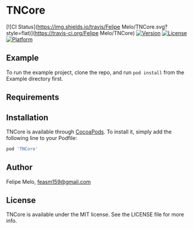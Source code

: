 # TNCore

[![CI Status](https://img.shields.io/travis/Felipe Melo/TNCore.svg?style=flat)](https://travis-ci.org/Felipe Melo/TNCore)
[![Version](https://img.shields.io/cocoapods/v/TNCore.svg?style=flat)](https://cocoapods.org/pods/TNCore)
[![License](https://img.shields.io/cocoapods/l/TNCore.svg?style=flat)](https://cocoapods.org/pods/TNCore)
[![Platform](https://img.shields.io/cocoapods/p/TNCore.svg?style=flat)](https://cocoapods.org/pods/TNCore)

## Example

To run the example project, clone the repo, and run `pod install` from the Example directory first.

## Requirements

## Installation

TNCore is available through [CocoaPods](https://cocoapods.org). To install
it, simply add the following line to your Podfile:

```ruby
pod 'TNCore'
```

## Author

Felipe Melo, feasm159@gmail.com

## License

TNCore is available under the MIT license. See the LICENSE file for more info.
